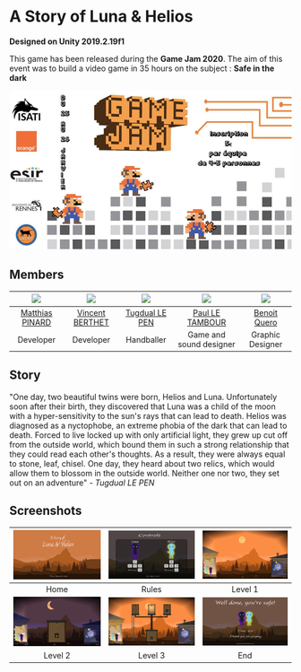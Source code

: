 # A Story of Luna & Helios
**Designed on Unity 2019.2.19f1**


This game has been released during the **Game Jam 2020**. The aim of this event was to build a video game in 35 hours on the subject : **Safe in the dark**

![](./Docs/GameJam2k20.jpg)




## Members

| ![](https://avatars3.githubusercontent.com/u/24277058?s=460&v=4) | ![](https://avatars3.githubusercontent.com/u/22341309?s=460&v=4) | ![](https://avatars1.githubusercontent.com/u/36531482?s=460&v=4) | ![](https://avatars2.githubusercontent.com/u/33762280?s=460&v=4) | ![](https://avatars1.githubusercontent.com/u/33760332?s=460&v=4) | 
|:-:|:-:|:-:| :-:| :-:| 
| [Matthias PINARD](https://github.com/Nassafy) | [Vincent BERTHET](https://github.com/RealVincentBerthet) | [Tugdual LE PEN](https://github.com/Tuckdu) | [Paul LE TAMBOUR](https://github.com/PandoS0CE) | [Benoit Quero](https://github.com/benoitquero) | 
| Developer | Developer | Handballer | Game and sound designer | Graphic Designer |


## Story

"One day, two beautiful twins were born, Helios and Luna. Unfortunately soon after their birth, they discovered that Luna was a child of the moon with a hyper-sensitivity to the sun's rays that can lead to death. Helios was diagnosed as a nyctophobe, an extreme phobia of the dark that can lead to death. Forced to live locked up with only artificial light, they grew up cut off from the outside world, which bound them in such a strong relationship that they could read each other's thoughts. As a result, they were always equal to stone, leaf, chisel. One day, they heard about two relics, which would allow them to blossom in the outside world. Neither one nor two, they set out on an adventure"  *- Tugdual LE PEN*

## Screenshots


| ![](./Docs/Home.png) | ![](./Docs/Rules.png) | ![](./Docs/Level_1.png) |
|:-:|:-:|:-:|
|Home|Rules|Level 1|
| ![](./Docs/Level_2.png)| ![](./Docs/Level_3.png) |  ![](./Docs/End.png) |
|Level 2|Level 3| End|
